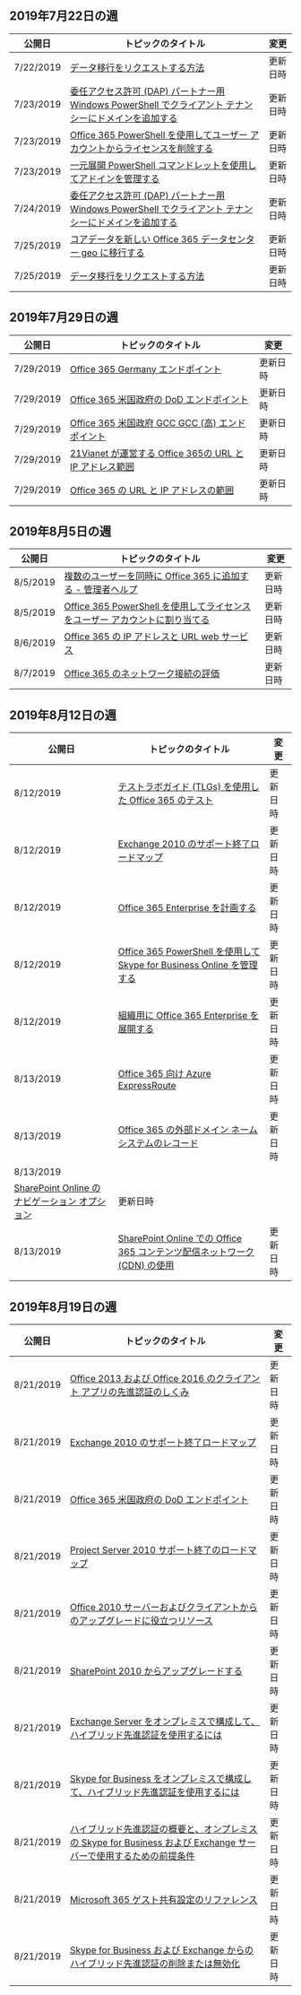 <!-- This file is generated automatically each week. Changes made to this file will be overwritten.-->




## <a name="week-of-july-22-2019"></a>2019年7月22日の週


| 公開日 |トピックのタイトル | 変更 |
|------|------------|--------|
| 7/22/2019 | [データ移行をリクエストする方法](/Office365/Enterprise/request-your-data-move) | 更新日時 |
| 7/23/2019 | [委任アクセス許可 (DAP) パートナー用 Windows PowerShell でクライアント テナンシーにドメインを追加する](/Office365/Enterprise/powershell/add-a-domain-to-a-client-tenancy-with-windows-powershell-for-delegated-access-pe) | 更新日時 |
| 7/23/2019 | [Office 365 PowerShell を使用してユーザー アカウントからライセンスを削除する](/Office365/Enterprise/powershell/remove-licenses-from-user-accounts-with-office-365-powershell) | 更新日時 |
| 7/23/2019 | [一元展開 PowerShell コマンドレットを使用してアドインを管理する](/Office365/Enterprise/use-the-centralized-deployment-powershell-cmdlets-to-manage-add-ins) | 更新日時 |
| 7/24/2019 | [委任アクセス許可 (DAP) パートナー用 Windows PowerShell でクライアント テナンシーにドメインを追加する](/Office365/Enterprise/powershell/add-a-domain-to-a-client-tenancy-with-windows-powershell-for-delegated-access-pe) | 更新日時 |
| 7/25/2019 | [コアデータを新しい Office 365 データセンター geo に移行する](/Office365/Enterprise/moving-data-to-new-datacenter-geos) | 更新日時 |
| 7/25/2019 | [データ移行をリクエストする方法](/Office365/Enterprise/request-your-data-move) | 更新日時 |


## <a name="week-of-july-29-2019"></a>2019年7月29日の週


| 公開日 |トピックのタイトル | 変更 |
|------|------------|--------|
| 7/29/2019 | [Office 365 Germany エンドポイント](/Office365/Enterprise/office-365-germany-endpoints) | 更新日時 |
| 7/29/2019 | [Office 365 米国政府の DoD エンドポイント](/Office365/Enterprise/office-365-u-s-government-dod-endpoints) | 更新日時 |
| 7/29/2019 | [Office 365 米国政府 GCC GCC (高) エンドポイント](/Office365/Enterprise/office-365-u-s-government-gcc-high-endpoints) | 更新日時 |
| 7/29/2019 | [21Vianet が運営する Office 365の URL と IP アドレス範囲](/Office365/Enterprise/urls-and-ip-address-ranges-21vianet) | 更新日時 |
| 7/29/2019 | [Office 365 の URL と IP アドレスの範囲](/Office365/Enterprise/urls-and-ip-address-ranges) | 更新日時 |


## <a name="week-of-august-05-2019"></a>2019年8月5日の週


| 公開日 |トピックのタイトル | 変更 |
|------|------------|--------|
| 8/5/2019 | [複数のユーザーを同時に Office 365 に追加する - 管理者ヘルプ](/Office365/Enterprise/add-several-users-at-the-same-time) | 更新日時 |
| 8/5/2019 | [Office 365 PowerShell を使用してライセンスをユーザー アカウントに割り当てる](/Office365/Enterprise/powershell/assign-licenses-to-user-accounts-with-office-365-powershell) | 更新日時 |
| 8/6/2019 | [Office 365 の IP アドレスと URL web サービス](/Office365/Enterprise/office-365-ip-web-service) | 更新日時 |
| 8/7/2019 | [Office 365 のネットワーク接続の評価](/Office365/Enterprise/assessing-network-connectivity) | 更新日時 |


## <a name="week-of-august-12-2019"></a>2019年8月12日の週


| 公開日 |トピックのタイトル | 変更 |
|------|------------|--------|
| 8/12/2019 | [テストラボガイド (TLGs) を使用した Office 365 のテスト](/Office365/Enterprise/cloud-adoption-test-lab-guides-tlgs) | 更新日時 |
| 8/12/2019 | [Exchange 2010 のサポート終了ロードマップ](/Office365/Enterprise/exchange-2010-end-of-support) | 更新日時 |
| 8/12/2019 | [Office 365 Enterprise を計画する](/Office365/Enterprise/get-your-organization-ready-for-office-365) | 更新日時 |
| 8/12/2019 | [Office 365 PowerShell を使用して Skype for Business Online を管理する](/Office365/Enterprise/powershell/manage-skype-for-business-online-policies-with-office-365-powershell) | 更新日時 |
| 8/12/2019 | [組織用に Office 365 Enterprise を展開する](/Office365/Enterprise/setup-overview-for-enterprises) | 更新日時 |
| 8/13/2019 | [Office 365 向け Azure ExpressRoute](/Office365/Enterprise/azure-expressroute) | 更新日時 |
| 8/13/2019 | [Office 365 の外部ドメイン ネーム システムのレコード](/Office365/Enterprise/external-domain-name-system-records) | 更新日時 |
| 8/13/2019 | 
  [SharePoint Online のナビゲーション オプション](/Office365/Enterprise/navigation-options-for-sharepoint-online) | 更新日時 |
| 8/13/2019 | [SharePoint Online での Office 365 コンテンツ配信ネットワーク (CDN) の使用](/Office365/Enterprise/use-office-365-cdn-with-spo) | 更新日時 |


## <a name="week-of-august-19-2019"></a>2019年8月19日の週


| 公開日 |トピックのタイトル | 変更 |
|------|------------|--------|
| 8/21/2019 | [Office 2013 および Office 2016 のクライアント アプリの先進認証のしくみ](/Office365/Enterprise/modern-auth-for-office-2013-and-2016) | 更新日時 |
| 8/21/2019 | [Exchange 2010 のサポート終了ロードマップ](/Office365/Enterprise/exchange-2010-end-of-support) | 更新日時 |
| 8/21/2019 | [Office 365 米国政府の DoD エンドポイント](/Office365/Enterprise/office-365-u-s-government-dod-endpoints) | 更新日時 |
| 8/21/2019 | [Project Server 2010 サポート終了のロードマップ](/Office365/Enterprise/project-server-2010-end-of-support) | 更新日時 |
| 8/21/2019 | [Office 2010 サーバーおよびクライアントからのアップグレードに役立つリソース](/Office365/Enterprise/upgrade-from-office-2010-servers-and-products) | 更新日時 |
| 8/21/2019 | [SharePoint 2010 からアップグレードする](/Office365/Enterprise/upgrade-from-sharepoint-2010) | 更新日時 |
| 8/21/2019 | [Exchange Server をオンプレミスで構成して、ハイブリッド先進認証を使用するには](/Office365/Enterprise/configure-exchange-server-for-hybrid-modern-authentication) | 更新日時 |
| 8/21/2019 | [Skype for Business をオンプレミスで構成して、ハイブリッド先進認証を使用するには](/Office365/Enterprise/configure-skype-for-business-for-hybrid-modern-authentication) | 更新日時 |
| 8/21/2019 | [ハイブリッド先進認証の概要と、オンプレミスの Skype for Business および Exchange サーバーで使用するための前提条件](/Office365/Enterprise/hybrid-modern-auth-overview) | 更新日時 |
| 8/21/2019 | [Microsoft 365 ゲスト共有設定のリファレンス](/Office365/Enterprise/microsoft-365-guest-settings) | 更新日時 |
| 8/21/2019 | [Skype for Business および Exchange からのハイブリッド先進認証の削除または無効化](/Office365/Enterprise/remove-or-disable-hybrid-modern-authentication-from-skype-for-business-and-excha) | 更新日時 |
